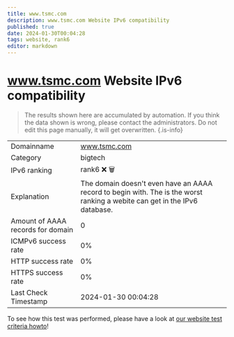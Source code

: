 ```yaml
---
title: www.tsmc.com
description: www.tsmc.com Website IPv6 compatibility
published: true
date: 2024-01-30T00:04:28
tags: website, rank6
editor: markdown
---
```


# www.tsmc.com Website IPv6 compatibility

> The results shown here are accumulated by automation. If you think the data shown is wrong, please contact the administrators. 
> Do not edit this page manually, it will get overwritten.
{.is-info}


|   |   |
| - | - |
| Domainname | www.tsmc.com
| Category | bigtech |
| IPv6 ranking | rank6 :x: :wastebasket: |
| Explanation | The domain doesn't even have an AAAA record to begin with. The is the worst ranking a webite can get in the IPv6 database. |
| Amount of AAAA records for domain | 0 |
| ICMPv6 success rate | 0%|
| HTTP success rate | 0% |
| HTTPS success rate | 0% |
| Last Check Timestamp | 2024-01-30 00:04:28 |

To see how this test was performed, please have a look at [our website test criteria howto](/howto/testcriteria/website)!

